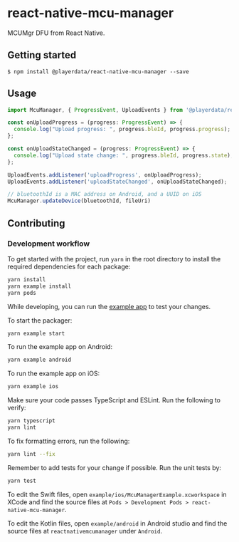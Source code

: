 # react-native-mcu-manager

MCUMgr DFU from React Native.

## Getting started

`$ npm install @playerdata/react-native-mcu-manager --save`
## Usage
```ts
import McuManager, { ProgressEvent, UploadEvents } from '@playerdata/react-native-mcu-manager';

const onUploadProgress = (progress: ProgressEvent) => {
  console.log("Upload progress: ", progress.bleId, progress.progress);
};

const onUploadStateChanged = (progress: ProgressEvent) => {
  console.log("Upload state change: ", progress.bleId, progress.state);
};

UploadEvents.addListener('uploadProgress', onUploadProgress);
UploadEvents.addListener('uploadStateChanged', onUploadStateChanged);

// bluetoothId is a MAC address on Android, and a UUID on iOS
McuManager.updateDevice(bluetoothId, fileUri)
```

## Contributing

### Development workflow

To get started with the project, run `yarn` in the root directory to install the required dependencies for each package:

```sh
yarn install
yarn example install
yarn pods
```

While developing, you can run the [example app](/example/) to test your changes.

To start the packager:

```sh
yarn example start
```

To run the example app on Android:

```sh
yarn example android
```

To run the example app on iOS:

```sh
yarn example ios
```

Make sure your code passes TypeScript and ESLint. Run the following to verify:

```sh
yarn typescript
yarn lint
```

To fix formatting errors, run the following:

```sh
yarn lint --fix
```

Remember to add tests for your change if possible. Run the unit tests by:

```sh
yarn test
```

To edit the Swift files, open `example/ios/McuManagerExample.xcworkspace` in XCode and find the source files at `Pods > Development Pods > react-native-mcu-manager`.

To edit the Kotlin files, open `example/android` in Android studio and find the source files at `reactnativemcumanager` under `Android`.
